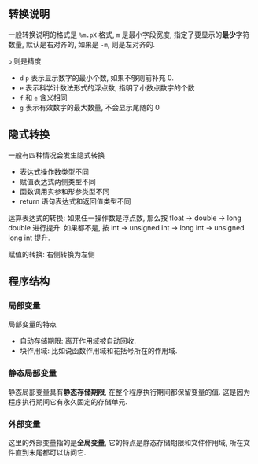 ## 转换说明

一般转换说明的格式是 `%m.pX` 格式, `m` 是最小字段宽度, 指定了要显示的**最少**字符数量, 默认是右对齐的, 如果是 `-m`, 则是左对齐的. 

`p` 则是精度
- `d` `p` 表示显示数字的最小个数, 如果不够则前补充 $0$.
- `e` 表示科学计数法形式的浮点数, 指明了小数点数字的个数
- `f` 和 `e` 含义相同
- `g` 表示有效数字的最大数量, 不会显示尾随的 $0$

## 隐式转换

一般有四种情况会发生隐式转换
- 表达式操作数类型不同
- 赋值表达式两侧类型不同
- 函数调用实参和形参类型不同
- return 语句表达式和返回值类型不同

运算表达式的转换:
如果任一操作数是浮点数, 那么按 float -> double -> long double 进行提升.
如果都不是, 按 int -> unsigned int -> long int -> unsigned long int 提升.

赋值的转换:
右侧转换为左侧


## 程序结构

### 局部变量

局部变量的特点
- 自动存储期限: 离开作用域被自动回收.
- 块作用域: 比如说函数作用域和花括号所在的作用域.

### 静态局部变量

静态局部变量具有**静态存储期限**, 在整个程序执行期间都保留变量的值. 这是因为程序执行期间它有永久固定的存储单元.

### 外部变量

这里的外部变量指的是**全局变量**, 它的特点是静态存储期限和文件作用域, 所在文件直到末尾都可以访问它.




